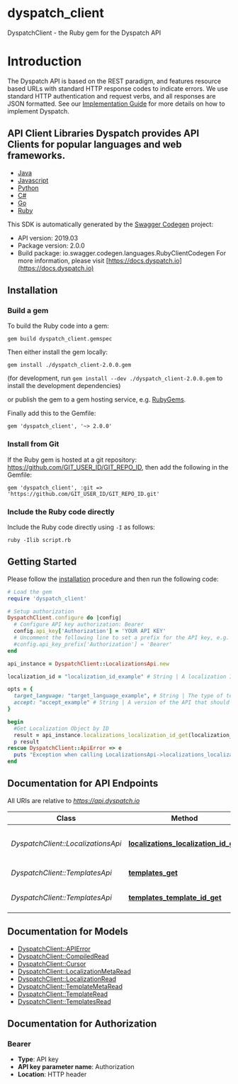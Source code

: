 # dyspatch_client

DyspatchClient - the Ruby gem for the Dyspatch API

# Introduction  

The Dyspatch API is based on the REST paradigm, and features resource based URLs with standard HTTP response codes to indicate errors. We use standard HTTP authentication and request verbs, and all responses are JSON formatted. See our [Implementation Guide](https://docs.dyspatch.io/development/implementing_dyspatch/) for more details on how to implement Dyspatch.  

## API Client Libraries  Dyspatch provides API Clients for popular languages and web frameworks.   
- [Java](https://github.com/getdyspatch/dyspatch-java) 
- [Javascript](https://github.com/getdyspatch/dyspatch-javascript) 
- [Python](https://github.com/getdyspatch/dyspatch-python) 
- [C#](https://github.com/getdyspatch/dyspatch-dotnet) 
- [Go](https://github.com/getdyspatch/dyspatch-golang) 
- [Ruby](https://github.com/getdyspatch/dyspatch-ruby) 

This SDK is automatically generated by the [Swagger Codegen](https://github.com/swagger-api/swagger-codegen) project:

- API version: 2019.03
- Package version: 2.0.0
- Build package: io.swagger.codegen.languages.RubyClientCodegen
For more information, please visit [https://docs.dyspatch.io](https://docs.dyspatch.io)

## Installation

### Build a gem

To build the Ruby code into a gem:

```shell
gem build dyspatch_client.gemspec
```

Then either install the gem locally:

```shell
gem install ./dyspatch_client-2.0.0.gem
```
(for development, run `gem install --dev ./dyspatch_client-2.0.0.gem` to install the development dependencies)

or publish the gem to a gem hosting service, e.g. [RubyGems](https://rubygems.org/).

Finally add this to the Gemfile:

    gem 'dyspatch_client', '~> 2.0.0'

### Install from Git

If the Ruby gem is hosted at a git repository: https://github.com/GIT_USER_ID/GIT_REPO_ID, then add the following in the Gemfile:

    gem 'dyspatch_client', :git => 'https://github.com/GIT_USER_ID/GIT_REPO_ID.git'

### Include the Ruby code directly

Include the Ruby code directly using `-I` as follows:

```shell
ruby -Ilib script.rb
```

## Getting Started

Please follow the [installation](#installation) procedure and then run the following code:
```ruby
# Load the gem
require 'dyspatch_client'

# Setup authorization
DyspatchClient.configure do |config|
  # Configure API key authorization: Bearer
  config.api_key['Authorization'] = 'YOUR API KEY'
  # Uncomment the following line to set a prefix for the API key, e.g. 'Bearer' (defaults to nil)
  #config.api_key_prefix['Authorization'] = 'Bearer'
end

api_instance = DyspatchClient::LocalizationsApi.new

localization_id = "localization_id_example" # String | A localization ID

opts = { 
  target_language: "target_language_example", # String | The type of templating language to compile as. Should only be used for visual templates.
  accept: "accept_example" # String | A version of the API that should be used for the request. For example, to use version \"2019.03\", set the value to \"application/vnd.dyspatch.2019.03+json\"
}

begin
  #Get Localization Object by ID
  result = api_instance.localizations_localization_id_get(localization_id, opts)
  p result
rescue DyspatchClient::ApiError => e
  puts "Exception when calling LocalizationsApi->localizations_localization_id_get: #{e}"
end

```

## Documentation for API Endpoints

All URIs are relative to *https://api.dyspatch.io*

Class | Method | HTTP request | Description
------------ | ------------- | ------------- | -------------
*DyspatchClient::LocalizationsApi* | [**localizations_localization_id_get**](docs/LocalizationsApi.md#localizations_localization_id_get) | **GET** /localizations/{localizationId} | Get Localization Object by ID
*DyspatchClient::TemplatesApi* | [**templates_get**](docs/TemplatesApi.md#templates_get) | **GET** /templates | List Templates
*DyspatchClient::TemplatesApi* | [**templates_template_id_get**](docs/TemplatesApi.md#templates_template_id_get) | **GET** /templates/{templateId} | Get Template by ID


## Documentation for Models

 - [DyspatchClient::APIError](docs/APIError.md)
 - [DyspatchClient::CompiledRead](docs/CompiledRead.md)
 - [DyspatchClient::Cursor](docs/Cursor.md)
 - [DyspatchClient::LocalizationMetaRead](docs/LocalizationMetaRead.md)
 - [DyspatchClient::LocalizationRead](docs/LocalizationRead.md)
 - [DyspatchClient::TemplateMetaRead](docs/TemplateMetaRead.md)
 - [DyspatchClient::TemplateRead](docs/TemplateRead.md)
 - [DyspatchClient::TemplatesRead](docs/TemplatesRead.md)


## Documentation for Authorization


### Bearer

- **Type**: API key
- **API key parameter name**: Authorization
- **Location**: HTTP header

